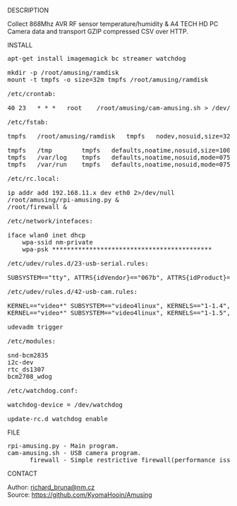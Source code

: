 
DESCRIPTION

Collect 868Mhz AVR RF sensor temperature/humidity & A4 TECH HD PC Camera data and transport GZIP compressed CSV over HTTP.

INSTALL

<pre>
apt-get install imagemagick bc streamer watchdog

mkdir -p /root/amusing/ramdisk
mount -t tmpfs -o size=32m tmpfs /root/amusing/ramdisk

/etc/crontab:

40 23	* * *	root	/root/amusing/cam-amusing.sh > /dev/null 2>&1

/etc/fstab:

tmpfs	/root/amusing/ramdisk   tmpfs   nodev,nosuid,size=32M   0       0

tmpfs	/tmp		tmpfs	defaults,noatime,nosuid,size=100m	0	0
tmpfs	/var/log	tmpfs	defaults,noatime,nosuid,mode=0755,size=100m	0	0
tmpfs	/var/run	tmpfs	defaults,noatime,nosuid,mode=0755,size=2m	0	0

/etc/rc.local:

ip addr add 192.168.11.x dev eth0 2>/dev/null
/root/amusing/rpi-amusing.py &
/root/firewall &

/etc/network/intefaces:

iface wlan0 inet dhcp
	wpa-ssid nm-private
	wpa-psk *******************************************

/etc/udev/rules.d/23-usb-serial.rules:

SUBSYSTEM=="tty", ATTRS{idVendor}=="067b", ATTRS{idProduct}=="2303", SYMLINK+="AVR"

/etc/udev/rules.d/42-usb-cam.rules:

KERNEL=="video*" SUBSYSTEM=="video4linux", KERNELS=="1-1.4", SYMLINK+="video-cam0"
KERNEL=="video*" SUBSYSTEM=="video4linux", KERNELS=="1-1.5", SYMLINK+="video-cam1"

udevadm trigger

/etc/modules:

snd-bcm2835
i2c-dev
rtc_ds1307
bcm2708_wdog

/etc/watchdog.conf:

watchdog-device = /dev/watchdog

update-rc.d watchdog enable
</pre>

FILE

<pre>
rpi-amusing.py - Main program.
cam-amusing.sh - USB camera program.
      firewall - Simple restrictive firewall(performance issues).
</pre>

CONTACT

Author: richard_bruna@nm.cz<br>
Source: https://github.com/KyomaHooin/Amusing

